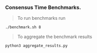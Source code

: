### Consensus Time Benchmarks.

> To run benchmarks run

```bash
./benchmark.sh 8
```

> To aggregate the benchmark results

```bash
python3 aggregate_results.py
```